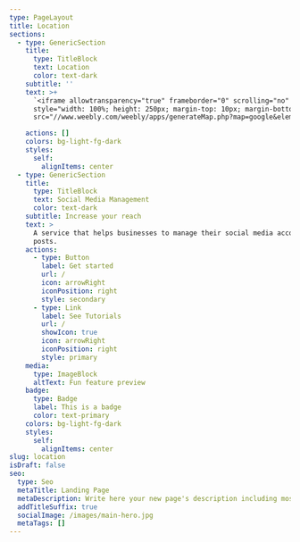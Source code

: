 ```yaml
---
type: PageLayout
title: Location
sections:
  - type: GenericSection
    title:
      type: TitleBlock
      text: Location
      color: text-dark
    subtitle: ''
    text: >+
      `<iframe allowtransparency="true" frameborder="0" scrolling="no"
      style="width: 100%; height: 250px; margin-top: 10px; margin-bottom: 10px;"
      src="//www.weebly.com/weebly/apps/generateMap.php?map=google&elementid=149350097592480610&ineditor=0&control=3&width=auto&height=250px&overviewmap=0&scalecontrol=1&typecontrol=0&zoom=13&long=-1.3504446&lat=52.7590308&domain=www&point=1&align=1&reseller=false"></iframe>`

    actions: []
    colors: bg-light-fg-dark
    styles:
      self:
        alignItems: center
  - type: GenericSection
    title:
      type: TitleBlock
      text: Social Media Management
      color: text-dark
    subtitle: Increase your reach
    text: >
      A service that helps businesses to manage their social media accounts and
      posts.
    actions:
      - type: Button
        label: Get started
        url: /
        icon: arrowRight
        iconPosition: right
        style: secondary
      - type: Link
        label: See Tutorials
        url: /
        showIcon: true
        icon: arrowRight
        iconPosition: right
        style: primary
    media:
      type: ImageBlock
      altText: Fun feature preview
    badge:
      type: Badge
      label: This is a badge
      color: text-primary
    colors: bg-light-fg-dark
    styles:
      self:
        alignItems: center
slug: location
isDraft: false
seo:
  type: Seo
  metaTitle: Landing Page
  metaDescription: Write here your new page's description including most relevant keywords.
  addTitleSuffix: true
  socialImage: /images/main-hero.jpg
  metaTags: []
---
```

